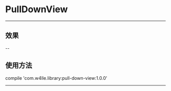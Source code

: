 # PullDownView
--------
## 效果


  [1]: https://github.com/w4lle/PullDownView/blob/master/demo.gif

--
## 使用方法

  compile 'com.w4lle.library:pull-down-view:1.0.0'

----------


